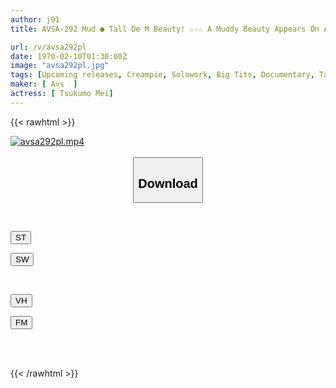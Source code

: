 ```yaml
---
author: j91
title: AVSA-292 Mud ● Tall De M Beauty! ☆☆☆ A Muddy Beauty Appears On A Street Corner In The Early Morning! ? I Made Her Drink An Aphrodisiac And Had Creampie Sex With An Erotic Beauty! Ninety-nine May

url: /v/avsa292pl
date: 1970-02-10T01:30:00Z
image: "avsa292pl.jpg"
tags: [Upcoming releases, Creampie, Solowork, Big Tits, Documentary, Tall, Submissive Woman	]
maker: [ Avs  ]
actress: [ Tsukumo Mei]
---
```



{{< rawhtml >}}

<div class="video" data-videoid="pending_link_2.html">
    <a href="javascript:;">
        <img src="/v/avsa292pl/avsa292pl.jpg" width="WIDTH" height="HEIGHT" alt="avsa292pl.mp4" loading="lazy">
    </a>
</div>

<script type="text/javascript" src="https://j91.asia/asset/on-demand-pend.js"></script>

<br>
  <link rel="stylesheet" href="https://j91.asia/asset/bs5.css">
  
  <center>
  <button class="btn btn-primary" type="button" data-bs-toggle="collapse" data-bs-target=".multi-collapse" aria-expanded="false" aria-controls="multiCollapseExample1 multiCollapseExample2"><h2>Download</h2></button></center>
</p>
<div class="row">
  <div class="col">
    <div class="collapse multi-collapse" id="multiCollapseExample1">
      <div class="card card-body">
	      	      <br>
<div class="buttons">  
<p><a href="https://j91.asia/pending_link_2.html" target="_blank"><button class="btn-hover color-3"><i class="fa fa-download"></i> ST</button></a></p>
<p><a href="https://j91.asia/pending_link_2.html" target="_blank"><button class="btn-hover color-2"><i class="fa fa-download"></i> SW</button></a></p></div>
    </div>
  </div>
</div>
  <div class="col">
    <div class="collapse multi-collapse" id="multiCollapseExample2">
      <div class="card card-body">
	      <br>
<div class="buttons">
<p><a href="https://j91.asia/pending_link_2.html" target="_blank"><button class="btn-hover color-9"><i class="fa fa-download"></i> VH</button></a></p>
<p><a href="https://j91.asia/pending_link_2.html"><button class="btn-hover color-8"><i class="fa fa-download"></i> FM</button></a></p></div>
<br><br>
      </div>
    </div>
  </div>
</div>

{{< /rawhtml >}}